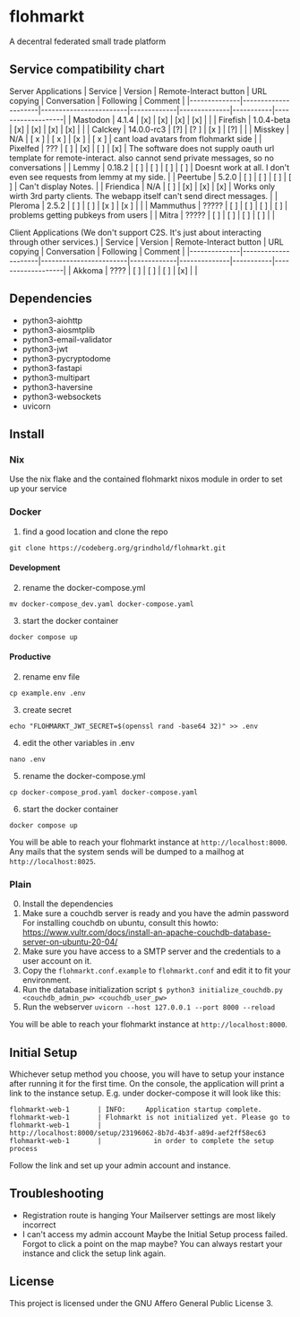 # flohmarkt

A decentral federated small trade platform

## Service compatibility chart

Server Applications
| Service      | Version             | Remote-Interact button | URL copying | Conversation | Following | Comment         |
|--------------|---------------------|------------------------|-------------|--------------|-----------|-------------------|
| Mastodon     |  4.1.4              | [x]                    | [x]         |     [x]      | [x]        |            |
| Firefish     | 1.0.4-beta          | [x]                    | [x]         |     [x]      | [x]        |            |
| Calckey       |  14.0.0-rc3           | [?]                    | [? ]         |     [x ]      | [?]        |   |
| Misskey       |  N/A           | [ x ]                    | [ x ]         |     [x ]      | [ x ]        | cant load avatars from flohmarkt side  |
| Pixelfed       |  ???              | [ ]                    | [x]         |     [ ]      | [x]        | The software does not supply oauth url template for remote-interact. also cannot send private messages, so no conversations  |
| Lemmy          |  0.18.2           | [ ]                    | [ ]         |     [ ]      | [ ]        | Doesnt work at all. I don't even see requests from lemmy at my side. |
| Peertube       |  5.2.0           | [ ]                    | [ ]         |     [ ]      | [ ]        | Can't display Notes. |
| Friendica       |  N/A           | [ ]                    | [x]         |     [x]      | [x]        | Works only wirth 3rd party clients. The webapp itself can't send direct messages. |
| Pleroma      | 2.5.2    | [  ]                    | [ ]         |     [x ]      | [x ]        |            |
| Mammuthus      | ?????  | [ ]                    | [ ]         |     [ ]      | [ ]        |         problems getting pubkeys from users   |
| Mitra      | ?????  | [ ]                    | [ ]         |     [ ]      | [ ]        |             |

Client Applications
(We don't support C2S. It's just about interacting through other services.)
| Service      | Version             | Remote-Interact button | URL copying | Conversation | Following | Comment         |
|--------------|---------------------|------------------------|-------------|--------------|-----------|-------------------|
| Akkoma       |  ????               | [ ]                    | [ ]         |     [ ]      | [x]        |            |
## Dependencies

- python3-aiohttp
- python3-aiosmtplib
- python3-email-validator
- python3-jwt
- python3-pycryptodome
- python3-fastapi
- python3-multipart
- python3-haversine
- python3-websockets
- uvicorn

## Install

### Nix

Use the nix flake and the contained flohmarkt nixos module in order to set up your service

### Docker

1. find a good location and clone the repo

```shell
git clone https://codeberg.org/grindhold/flohmarkt.git
```

#### Development

2. rename the docker-compose.yml

```shell
mv docker-compose_dev.yaml docker-compose.yaml
```

3. start the docker container

```shell
docker compose up
```

#### Productive

2. rename env file

```shell
cp example.env .env
```

3. create secret

```shell
echo "FLOHMARKT_JWT_SECRET=$(openssl rand -base64 32)" >> .env
```

4. edit the other variables in .env

```shell
nano .env
```

5. rename the docker-compose.yml

```shell
cp docker-compose_prod.yaml docker-compose.yaml
```

6. start the docker container

```shell
docker compose up
```

You will be able to reach your flohmarkt instance at `http://localhost:8000`. Any mails
that the system sends will be dumped to a mailhog at `http://localhost:8025`.

### Plain

0. Install the dependencies
1. Make sure a couchdb server is ready and you have the admin password
   For installing couchdb on ubuntu, consult this howto:
   https://www.vultr.com/docs/install-an-apache-couchdb-database-server-on-ubuntu-20-04/
2. Make sure you have access to a SMTP server and the credentials to a user account on it.
3. Copy the `flohmarkt.conf.example` to `flohmarkt.conf` and edit it to fit your environment.
4. Run the database initialization script `$ python3 initialize_couchdb.py
   <couchdb_admin_pw> <couchdb_user_pw>`
5. Run the webserver `uvicorn --host 127.0.0.1 --port 8000 --reload`

You will be able to reach your flohmarkt instance at `http://localhost:8000`.

## Initial Setup

Whichever setup method you choose, you will have to setup your instance after running it for
the first time. On the console, the application will print a link to the instance setup.
E.g. under docker-compose it will look like this:

```
flohmarkt-web-1       | INFO:     Application startup complete.
flohmarkt-web-1       | Flohmarkt is not initialized yet. Please go to
flohmarkt-web-1       |             http://localhost:8000/setup/23196062-8b7d-4b3f-a89d-aef2ff58ec63
flohmarkt-web-1       |             in order to complete the setup process
```

Follow the link and set up your admin account and instance.

## Troubleshooting

  * Registration route is hanging
    Your Mailserver settings are most likely incorrect
  * I can't access my admin account
    Maybe the Initial Setup process failed. Forgot to click a point on the map maybe?
    You can always restart your instance and click the setup link again.

## License

This project is licensed under the GNU Affero General Public License 3.

